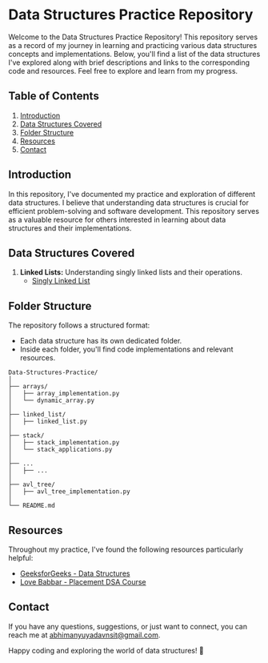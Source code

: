 # Data Structures Practice Repository

Welcome to the Data Structures Practice Repository! This repository serves as a record of my journey in learning and practicing various data structures concepts and implementations. Below, you'll find a list of the data structures I've explored along with brief descriptions and links to the corresponding code and resources. Feel free to explore and learn from my progress.

## Table of Contents

1. [Introduction](#introduction)
2. [Data Structures Covered](#data-structures-covered)
3. [Folder Structure](#folder-structure)
4. [Resources](#resources)
5. [Contact](#contact)

## Introduction

In this repository, I've documented my practice and exploration of different data structures. I believe that understanding data structures is crucial for efficient problem-solving and software development. This repository serves as a valuable resource for others interested in learning about data structures and their implementations.

## Data Structures Covered

1. **Linked Lists:** Understanding singly linked lists and their operations.
 	- [Singly Linked List](/linked_list)

## Folder Structure

The repository follows a structured format:

- Each data structure has its own dedicated folder.
- Inside each folder, you'll find code implementations and relevant resources.

```
Data-Structures-Practice/
│
├── arrays/
│   ├── array_implementation.py
│   └── dynamic_array.py
│
├── linked_list/
│   ├── linked_list.py
│
├── stack/
│   ├── stack_implementation.py
│   └── stack_applications.py
│
├── ...
│   ├── ...
│
├── avl_tree/
│   ├── avl_tree_implementation.py
│
└── README.md
```

## Resources

Throughout my practice, I've found the following resources particularly helpful:

- [GeeksforGeeks - Data Structures](https://www.geeksforgeeks.org/data-structures/)
- [Love Babbar - Placement DSA Course](https://www.youtube.com/watch?v=WQoB2z67hvY&list=PLDzeHZWIZsTryvtXdMr6rPh4IDexB5NIA)


## Contact

If you have any questions, suggestions, or just want to connect, you can reach me at [abhimanyuyadavnsit@gmail.com](mailto:abhimanyuyadavnsit@gmail.com).

Happy coding and exploring the world of data structures! 🚀
